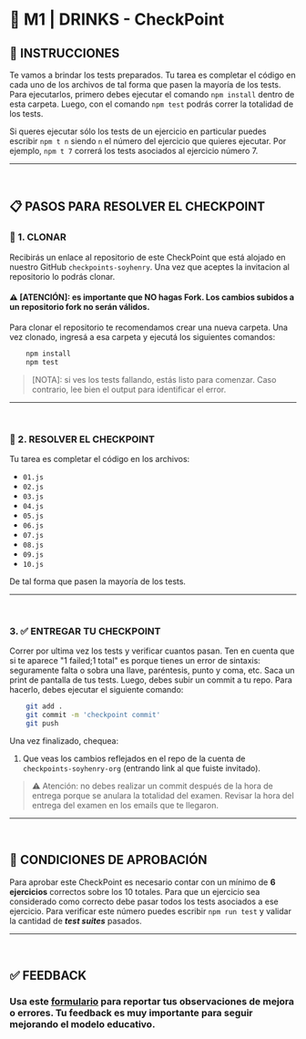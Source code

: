 # **💪 M1 | DRINKS - CheckPoint**

## **📖 INSTRUCCIONES**

Te vamos a brindar los tests preparados. Tu tarea es completar el código en cada uno de los archivos de tal forma que pasen la mayoría de los tests. Para ejecutarlos, primero debes ejecutar el comando `npm install` dentro de esta carpeta. Luego, con el comando `npm test` podrás correr la totalidad de los tests.

Si queres ejecutar sólo los tests de un ejercicio en particular puedes escribir `npm t n` siendo `n` el número del ejercicio que quieres ejecutar. Por ejemplo, `npm t 7` correrá los tests asociados al ejercicio número 7.

---

</br >

## **📋 PASOS PARA RESOLVER EL CHECKPOINT**

### **🔎 1. CLONAR**

Recibirás un enlace al repositorio de este CheckPoint que está alojado en nuestro GitHub `checkpoints-soyhenry`. Una vez que aceptes la invitacion al repositorio lo podrás clonar.

#### ⚠️ **[ATENCIÓN]**: es importante que NO hagas Fork. Los cambios subidos a un repositorio fork no serán válidos.

Para clonar el repositorio te recomendamos crear una nueva carpeta. Una vez clonado, ingresá a esa carpeta y ejecutá los siguientes comandos:

```bash
    npm install
    npm test
```

> [NOTA]: si ves los tests fallando, estás listo para comenzar. Caso contrario, lee bien el output para identificar el error.

---

<br />

### **📝 2. RESOLVER EL CHECKPOINT**

Tu tarea es completar el código en los archivos:

-  `01.js`
-  `02.js`
-  `03.js`
-  `04.js`
-  `05.js`
-  `06.js`
-  `07.js`
-  `08.js`
-  `09.js`
-  `10.js`

De tal forma que pasen la mayoría de los tests.

---

<br />

### 3. **✅ ENTREGAR TU CHECKPOINT**

Correr por ultima vez los tests y verificar cuantos pasan. Ten en cuenta que si te aparece "1 failed;1 total" es porque tienes un error de sintaxis: seguramente falta o sobra una llave, paréntesis, punto y coma, etc. Saca un print de pantalla de tus tests. Luego, debes subir un commit a tu repo. Para hacerlo, debes ejecutar el siguiente comando:

```bash
    git add .
    git commit -m 'checkpoint commit'
    git push
```

Una vez finalizado, chequea:

1. Que veas los cambios reflejados en el repo de la cuenta de `checkpoints-soyhenry-org` (entrando link al que fuiste invitado).

> ⚠️ Atención: no debes realizar un commit después de la hora de entrega porque se anulara la totalidad del examen. Revisar la hora del entrega del examen en los emails que te llegaron.

---

</br >

## **📌 CONDICIONES DE APROBACIÓN**

Para aprobar este CheckPoint es necesario contar con un mínimo de **6 ejercicios** correctos sobre los 10 totales. Para que un ejercicio sea considerado como correcto debe pasar todos los tests asociados a ese ejercicio. Para verificar este número puedes escribir `npm run test` y validar la cantidad de _**test suites**_ pasados.

---

</br >

## **✅ FEEDBACK**

### Usa este [**formulario**](https://docs.google.com/forms/d/e/1FAIpQLSfHGK9eRc7N8_qhiOQP9CNkUUNOxwhguf1k9aozP0xJme1-TQ/viewform) para reportar tus observaciones de mejora o errores. Tu feedback es muy importante para seguir mejorando el modelo educativo.
